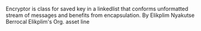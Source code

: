 Encryptor is class for saved key in a linkedlist that conforms unformatted stream of messages and benefits from encapsulation.
By Elikplim Nyakutse Berrocal
Elikplim's Org. asset line

